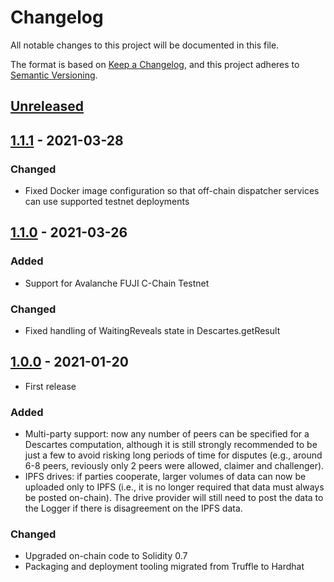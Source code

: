 # Changelog

All notable changes to this project will be documented in this file.

The format is based on [Keep a Changelog](https://keepachangelog.com/en/1.0.0/),
and this project adheres to [Semantic Versioning](https://semver.org/spec/v2.0.0.html).

## [Unreleased]

## [1.1.1] - 2021-03-28

### Changed

- Fixed Docker image configuration so that off-chain dispatcher services can use supported testnet deployments

## [1.1.0] - 2021-03-26

### Added

- Support for Avalanche FUJI C-Chain Testnet

### Changed

- Fixed handling of WaitingReveals state in Descartes.getResult

## [1.0.0] - 2021-01-20

- First release

### Added

- Multi-party support: now any number of peers can be specified for a Descartes computation, although it is still strongly recommended to be just a few to avoid risking long periods of time for disputes (e.g., around 6-8 peers, reviously only 2 peers were allowed, claimer and challenger).
- IPFS drives: if parties cooperate, larger volumes of data can now be uploaded only to IPFS (i.e., it is no longer required that data must always be posted on-chain). The drive provider will still need to post the data to the Logger if there is disagreement on the IPFS data.

### Changed

- Upgraded on-chain code to Solidity 0.7
- Packaging and deployment tooling migrated from Truffle to Hardhat

[unreleased]: https://github.com/cartesi/descartes/compare/v1.1.1...HEAD
[1.1.1]: https://github.com/cartesi/descartes/releases/tag/v1.1.1
[1.1.0]: https://github.com/cartesi/descartes/releases/tag/v1.1.0
[1.0.0]: https://github.com/cartesi/descartes/releases/tag/v1.0.0
